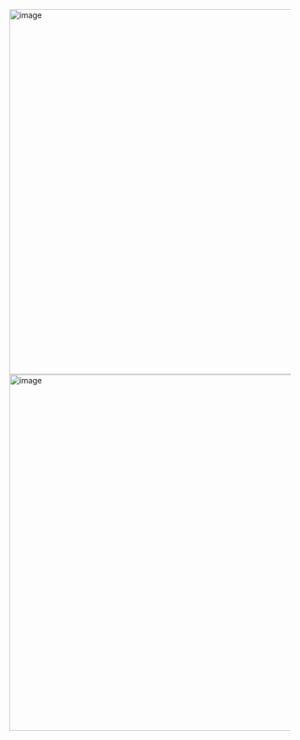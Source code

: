 <img width="654" alt="image" src="https://user-images.githubusercontent.com/98930899/220852961-b790d839-ff48-4f6a-acb5-a8d2cec08a5f.png">
<img width="638" alt="image" src="https://user-images.githubusercontent.com/98930899/220853239-b91acaae-a11d-4675-ba4a-5795070bea85.png">
